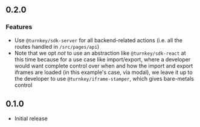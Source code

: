 ## 0.2.0

### Features

- Use `@turnkey/sdk-server` for all backend-related actions (i.e. all the routes handled in `/src/pages/api`)
- Note that we opt _not_ to use an abstraction like `@turnkey/sdk-react` at this time because for a use case like import/export, where a developer would want complete control over when and how the import and export iframes are loaded (in this example's case, via modal), we leave it up to the developer to use `@turnkey/iframe-stamper`, which gives bare-metals control

## 0.1.0

- Initial release

